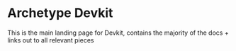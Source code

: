 # Archetype Devkit

This is the main landing page for Devkit, contains the majority of the docs + links out to all relevant pieces
